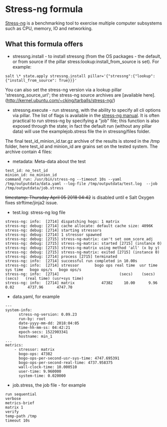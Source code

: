 # Stress-ng formula

[Stress-ng](http://kernel.ubuntu.com/~cking/stress-ng/) is a benchmarking tool to exercise multiple computer subsystems such as CPU, memory, IO and networking.

## What this formula offers

* stressng.install - to install stressng (from the OS packages - the default,  or from source if the pillar stress:lookup:install_from_source is set). For example:
```
salt \* state.apply stressng.install pillar='{"stressng":{"lookup": {"install_from_source": True}}}'
```
You can also set the stress-ng version via a lookup pillar 'stressng_source_url'; the stress-ng source archives are [available here].(http://kernel.ubuntu.com/~cking/tarballs/stress-ng/)

* stressng.execute - run stressng, with the ability to specify all cli options via pillar. The list of flags is available in the [stress-ng manual](http://kernel.ubuntu.com/~cking/stress-ng/stress-ng.pdf). It is often practical to run stress-ng by specifying a "job" file; this function is also exposed through the state; in fact the default run (without any pillar data) will use the examplejob.stress file the in stressng/files folder.

The final test_id_minion_id.tar.gz archive of the results is stored in the /tmp folder, here test_id and minion_id are grains set on the tested system. The archive contain 4 files:

* metadata: Meta-data about the test
```
test_id: no_test_id
minion_id: no_minion_id
command_run: /usr/bin/stress-ng --timeout 10s --yaml /tmp/outputdata/data.yaml --log-file /tmp/outputdata/test.log  --job /tmp/outputdata/job.stress
```
~~timestamp: Thursday April 05 2018 04:42~~ is disabled until e Salt Oxygen fixes strftime/jinja2 issue.

* test.log: stress-ng log file
```
stress-ng: info:  [2714] dispatching hogs: 1 matrix
stress-ng: debug: [2714] cache allocate: default cache size: 4096K
stress-ng: debug: [2714] starting stressors
stress-ng: debug: [2714] 1 stressor spawned
stress-ng: debug: [2715] stress-ng-matrix: can't set oom_score_adj
stress-ng: debug: [2715] stress-ng-matrix: started [2715] (instance 0)
stress-ng: debug: [2715] stress-ng-matrix using method 'all' (x by y)
stress-ng: debug: [2715] stress-ng-matrix: exited [2715] (instance 0)
stress-ng: debug: [2714] process [2715] terminated
stress-ng: info:  [2714] successful run completed in 10.00s
stress-ng: info:  [2714] stressor       bogo ops real time  usr time  sys time   bogo ops/s   bogo ops/s
stress-ng: info:  [2714]                           (secs)    (secs)    (secs)   (real time) (usr+sys time)
stress-ng: info:  [2714] matrix            47382     10.00      9.96      0.02      4737.96      4747.70
```
* data.yaml, for example
```
---
system-info:
      stress-ng-version: 0.09.23
      run-by: root
      date-yyyy-mm-dd: 2018:04:05
      time-hh-mm-ss: 04:42:21
      epoch-secs: 1522903341
      hostname: min_1
...
metrics:
    - stressor: matrix
      bogo-ops: 47382
      bogo-ops-per-second-usr-sys-time: 4747.695391
      bogo-ops-per-second-real-time: 4737.958375
      wall-clock-time: 10.000510
      user-time: 9.960000
      system-time: 0.020000
```
* job.stress, the job file - for example
```
run sequential
verbose
metrics-brief
matrix 1
verify
temp-path /tmp
timeout 10s
```